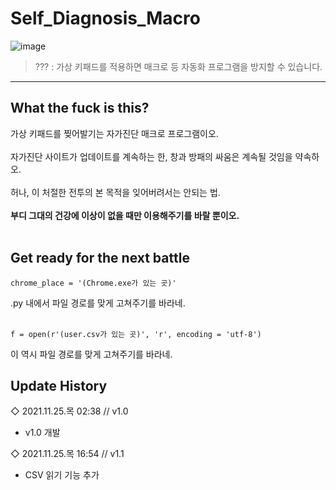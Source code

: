 # Self_Diagnosis_Macro
![image](https://user-images.githubusercontent.com/64591335/143431001-33b1b53e-34bf-40ee-95ae-c51667289c9f.png)
> ??? : 가상 키패드를 적용하면 매크로 등 자동화 프로그램을 방지할 수 있습니다.
---
## What the fuck is this?
가상 키패드를 찢어발기는 자가진단 매크로 프로그램이오.<br><br> 
자가진단 사이트가 업데이트를 계속하는 한, 창과 방패의 싸움은 계속될 것임을 약속하오.<br><br>
허나, 이 처절한 전투의 본 목적을 잊어버려서는 안되는 법.<br><br>
**부디 그대의 건강에 이상이 없을 때만 이용해주기를 바랄 뿐이오.**<br><br>

## Get ready for the next battle
```
chrome_place = '(Chrome.exe가 있는 곳)'
```
.py 내에서 파일 경로를 맞게 고쳐주기를 바라네.<br><br>
```
f = open(r'(user.csv가 있는 곳)', 'r', encoding = 'utf-8')
```
이 역시 파일 경로를 맞게 고쳐주기를 바라네.
## Update History
◇ 2021.11.25.목 02:38 // v1.0
- v1.0 개발

◇ 2021.11.25.목 16:54 // v1.1
- CSV 읽기 기능 추가
